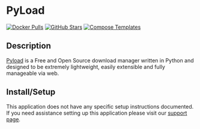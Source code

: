 # PyLoad

[![Docker Pulls](https://img.shields.io/docker/pulls/linuxserver/pyload?style=flat-square&color=607D8B&label=docker%20pulls&logo=docker)](https://hub.docker.com/r/linuxserver/pyload)
[![GitHub Stars](https://img.shields.io/github/stars/linuxserver/docker-pyload?style=flat-square&color=607D8B&label=github%20stars&logo=github)](https://github.com/linuxserver/docker-pyload)
[![Compose Templates](https://img.shields.io/static/v1?style=flat-square&color=607D8B&label=compose&message=templates)](https://github.com/GhostWriters/DockSTARTer/tree/master/compose/.apps/pyload)

## Description

[Pyload](https://pyload.net/) is a Free and Open Source download manager written
in Python and designed to be extremely lightweight, easily extensible and fully
manageable via web.

## Install/Setup

This application does not have any specific setup instructions documented. If
you need assistance setting up this application please visit our
[support page](https://dockstarter.com/basics/support/).
